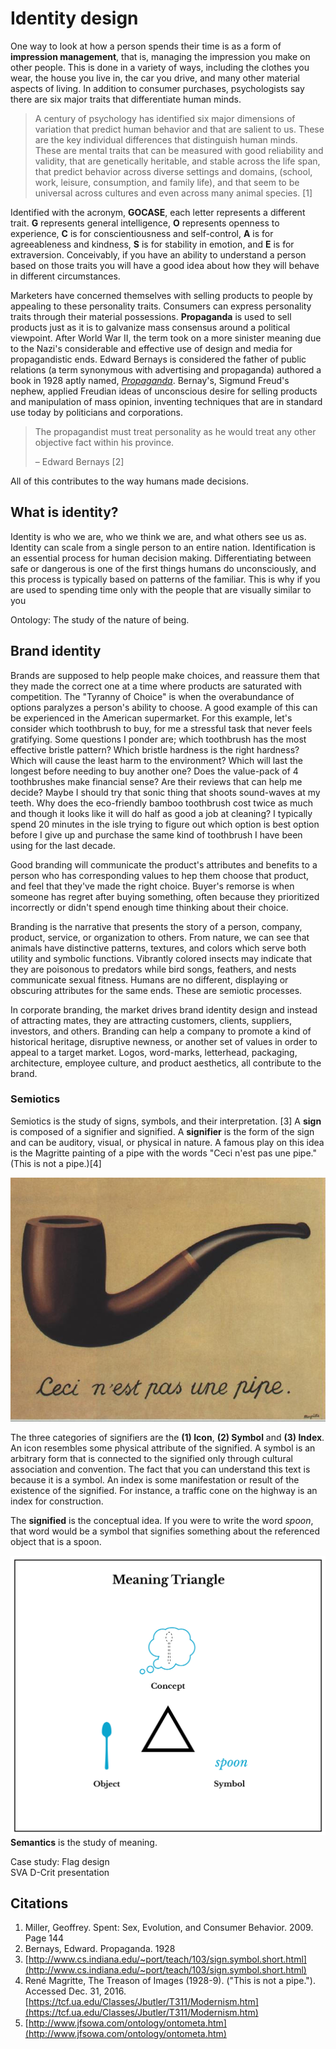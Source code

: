 # Identity design

One way to look at how a person spends their time is as a form of **impression management**, that is, managing the impression you make on other people. This is done in a variety of ways, including the clothes you wear, the house you live in, the car you drive, and many other material aspects of living. In addition to consumer purchases, psychologists say there are six major traits that differentiate human minds.

> A century of psychology has identified six major dimensions of variation that predict human behavior and that are salient to us. These are the key individual differences that distinguish human minds. These are mental traits that can be measured with good reliability and validity, that are genetically heritable, and stable across the life span, that predict behavior across diverse settings and domains, \(school, work, leisure, consumption, and family life\), and that seem to be universal across cultures and even across many animal species. \[1\]

Identified with the acronym, **GOCASE**, each letter represents a different trait. **G** represents general intelligence, **O** represents openness to experience, **C** is for conscientiousness and self-control,  **A** is for agreeableness and kindness, **S** is for stability in emotion, and **E** is for extraversion. Conceivably, if you have an ability to understand a person based on those traits you will have a good idea about how they will behave in different circumstances.

Marketers have concerned themselves with selling products to people by appealing to these personality traits. Consumers can express personality traits through their material possessions. **Propaganda** is used to sell products just as it is to galvanize mass consensus around a political viewpoint. After World War II, the term took on a more sinister meaning due to the Nazi's considerable and effective use of design and media for propagandistic ends. Edward Bernays is considered the father of public relations \(a term synonymous with advertising and propaganda\) authored a book in 1928 aptly named, [_Propaganda_](http://www.historyisaweapon.org/defcon1/bernprop.html). Bernay's, Sigmund Freud's nephew, applied Freudian ideas of unconscious desire for selling  products and manipulation of mass opinion, inventing techniques that are in standard use today by politicians and corporations.

> The propagandist must treat personality as he would treat any other objective fact within his province.
>
> – Edward Bernays \[2\]

All of this contributes to the way humans made decisions.

## What is identity?

Identity is who we are, who we think we are, and what others see us as. Identity can scale from a single person to an entire nation. Identification is an essential process for human decision making. Differentiating between safe or dangerous is one of the first things humans do unconsciously, and this process is typically based on patterns of the familiar. This is why if you are used to spending time only with the people that are visually similar to you

Ontology: The study of the nature of being.

## Brand identity

Brands are supposed to help people make choices, and reassure them that they made the correct one at a time where products are saturated with competition. The "Tyranny of Choice" is when the overabundance of options paralyzes a person's ability to choose. A good example of this can be experienced in the American supermarket. For this example, let's consider which toothbrush to buy, for me a stressful task that never feels gratifying. Some questions I ponder are; which toothbrush has the most effective bristle pattern? Which bristle hardness is the right hardness? Which will cause the least harm to the environment? Which will last the longest before needing to buy another one? Does the value-pack of 4 toothbrushes make financial sense? Are their reviews that can help me decide? Maybe I should try that sonic thing that shoots sound-waves at my teeth. Why does the eco-friendly bamboo toothbrush cost twice as much and though it looks like it will do half as good a job at cleaning? I typically spend 20 minutes in the isle trying to figure out which option is best option before I give up and purchase the same kind of toothbrush I have been using for the last decade.

Good branding will communicate the product's attributes and benefits to a person who has corresponding values to hep them choose that product, and feel that they've made the right choice. Buyer's remorse is when someone has regret after buying something, often because they prioritized incorrectly or didn't spend enough time thinking about their choice.

Branding is the narrative that presents the story of a person, company, product, service, or organization to others. From nature, we can see that animals have distinctive patterns, textures, and colors which serve both utility and symbolic functions. Vibrantly colored insects may indicate that they are poisonous to predators while bird songs, feathers, and nests communicate sexual fitness. Humans are no different, displaying or obscuring attributes for the same ends. These are semiotic processes.

In corporate branding, the market drives brand identity design and instead of attracting mates, they are attracting customers, clients, suppliers, investors, and others. Branding can help a company to promote a kind of historical heritage, disruptive newness, or another set of values in order to appeal to a target market. Logos, word-marks, letterhead, packaging, architecture, employee culture, and product aesthetics, all contribute to the brand.

### Semiotics

Semiotics is the study of signs, symbols, and their interpretation. \[3\] A **sign** is composed of a signifier and signified. A **signifier** is the form of the sign and can be auditory, visual, or physical in nature. A famous play on this idea is the Magritte painting of a pipe with the words "Ceci n'est pas une pipe." \(This is not a pipe.\)\[4\]

![](/assets/MagrittePipe.jpg)

The three categories of signifiers are the **\(1\) Icon**, **\(2\) Symbol** and **\(3\) Index**. An icon resembles some physical attribute of the signified. A symbol is an arbitrary form that is connected to the signified only through cultural association and convention. The fact that you can understand this text is because it is a symbol. An index is some manifestation or result of the existence of the signified. For instance, a traffic cone on the highway is an index for construction.

The **signified** is the conceptual idea. If you were to write the word _spoon_, that word would be a symbol that signifies something about the referenced object that is a spoon.

![](/assets/semiotic-triangle-1200w@2x.png)  
**Semantics** is the study of meaning.

Case study: Flag design  
SVA D-Crit presentation

## Citations

1. Miller, Geoffrey. Spent: Sex, Evolution, and Consumer Behavior. 2009. Page 144
2. Bernays, Edward. Propaganda. 1928
3. [http://www.cs.indiana.edu/~port/teach/103/sign.symbol.short.html](http://www.cs.indiana.edu/~port/teach/103/sign.symbol.short.html)
4. René Magritte, The Treason of Images \(1928-9\). \("This is not a pipe."\). Accessed Dec. 31, 2016. [https://tcf.ua.edu/Classes/Jbutler/T311/Modernism.htm](https://tcf.ua.edu/Classes/Jbutler/T311/Modernism.htm)
5. [http://www.jfsowa.com/ontology/ontometa.htm](http://www.jfsowa.com/ontology/ontometa.htm)



